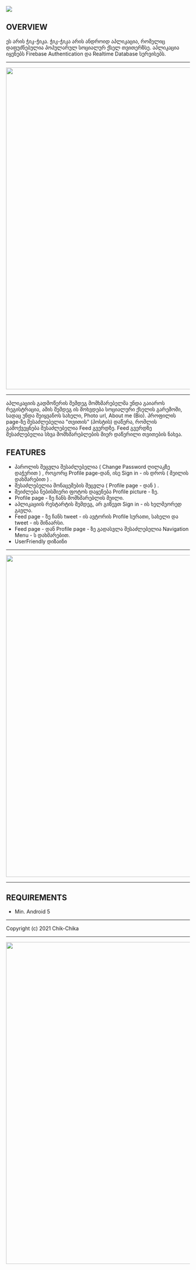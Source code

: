 <img src="https://i.imgur.com/lshi7Jx.png">

## OVERVIEW

ეს არის ჭიკ-ჭიკა. ჭიკ-ჭიკა არის ანდროიდ აპლიკაცია, რომელიც დაფუძნებულია პოპულარულ სოციალურ ქსელ თვითერზსე. აპლიკაცია იყენებს Firebase Authentication და Realtime Database სერვისებს.

---

<img src="https://i.imgur.com/StsyKLh.jpeg" width="880">


---

აპლიკაციის გადმოწერის შემდეგ მომხმარებელმა უნდა გაიაროს რეგისტრაცია, ამის შემდეგ ის მოხვდება სოციალური ქსელის გარემოში, სადაც უნდა შეიყვანოს სახელი, Photo url, About me (Bio). პროფილის page-ზე შესაძლებელია "თვითის" (პოსტის) დაწერა, რომლის გამოქვეყნება შესაძლებელია Feed გვერდზე. Feed გვერდზე შესაძლებელია სხვა მომხმარებლების მიერ დაწერილი თვითების ნახვა.

## FEATURES

- პაროლის შეცვლა შესაძლებელია ( Change Password ღილაკზე დაჭერით ) , როგორც Profile page-დან, ისე Sign in - ის დროს ( მეილის დახმარებით ) .
- შესაძლებელია მონაცემების შეცვლა ( Profile page - დან ) .
- შეიძლება ნებისმიერი ფოტოს დაყენება Profile picture - ზე.
- Profile page - ზე ჩანს მომხმარებლის მეილი.
- აპლიკაციის რესტარტის შემდეგ, არ გიწევთ Sign in - ის ხელმეორედ გავლა.
- Feed page - ზე ჩანს tweet - ის ავტორის Profile სურათი, სახელი და tweet - ის შინაარსი.
- Feed page - დან Profile page - ზე გადასვლა შესაძლებელია Navigation Menu - ს დახმარებით.
- UserFriendly დიზაინი

---

<img src="https://i.imgur.com/QUhJhCr.jpeg" width="880">


---

## REQUIREMENTS

- Min. Android 5

---

Copyright (c) 2021 Chik-Chika

---

<img src="https://i.imgur.com/lshi7Jx.png" width="880">
